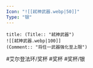 ```yaml
---
Icon: "![[弒神武器.webp|50]]"
Type: "银"
---
```

```ad-common-silver-trophy
title: (Title:: "弒神武器")
![[弒神武器.webp|100]]
(Comment:: "将任一武器强化至上限")
```

#艾尔登法环/奖杯 #奖杯 #奖杯/银